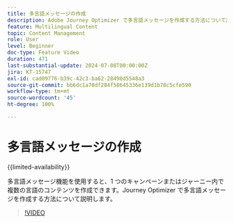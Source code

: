 ```yaml
---
title: 多言語メッセージの作成
description: Adobe Journey Optimizer で多言語メッセージを作成する方法について説明します。
feature: Multilingual Content
topic: Content Management
role: User
level: Beginner
doc-type: Feature Video
duration: 471
last-substantial-update: 2024-07-08T00:00:00Z
jira: KT-15747
exl-id: cad09776-b39c-42c3-ba62-28490d5548a3
source-git-commit: bb6dc1a70df284f58645336e139d1b78c5cfe590
workflow-type: tm+mt
source-wordcount: '45'
ht-degree: 100%

---
```


# 多言語メッセージの作成

{{limited-availability}}

多言語メッセージ機能を使用すると、1 つのキャンペーンまたはジャーニー内で複数の言語のコンテンツを作成できます。Journey Optimizer で多言語メッセージを作成する方法について説明します。

>[!VIDEO](https://video.tv.adobe.com/v/3430921/?learn=on)
